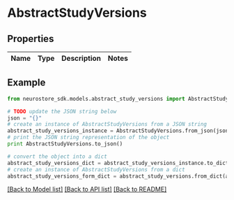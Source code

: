 # AbstractStudyVersions


## Properties
Name | Type | Description | Notes
------------ | ------------- | ------------- | -------------

## Example

```python
from neurostore_sdk.models.abstract_study_versions import AbstractStudyVersions

# TODO update the JSON string below
json = "{}"
# create an instance of AbstractStudyVersions from a JSON string
abstract_study_versions_instance = AbstractStudyVersions.from_json(json)
# print the JSON string representation of the object
print AbstractStudyVersions.to_json()

# convert the object into a dict
abstract_study_versions_dict = abstract_study_versions_instance.to_dict()
# create an instance of AbstractStudyVersions from a dict
abstract_study_versions_form_dict = abstract_study_versions.from_dict(abstract_study_versions_dict)
```
[[Back to Model list]](../README.md#documentation-for-models) [[Back to API list]](../README.md#documentation-for-api-endpoints) [[Back to README]](../README.md)


